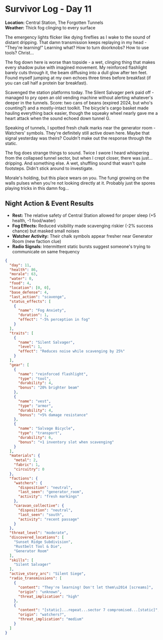 # Survivor Log - Day 11

**Location:** Central Station, The Forgotten Tunnels  
**Weather:** Thick fog clinging to every surface  

The emergency lights flicker like dying fireflies as I wake to the sound of distant dripping. That damn transmission keeps replaying in my head - "They're learning!" Learning what? How to turn doorknobs? How to use tools? Christ...

The fog down here is worse than topside - a wet, clinging thing that makes every shadow pulse with imagined movement. My reinforced flashlight barely cuts through it, the beam diffusing into a dull glow after ten feet. Found myself jumping at my own echoes three times before breakfast (if you can call half a protein bar breakfast).

Scavenged the station platforms today. The Silent Salvager perk paid off - managed to pry open an old vending machine without alerting whatever's deeper in the tunnels. Score: two cans of beans (expired 2024, but who's counting?) and a mostly-intact toolkit. The bicycle's cargo basket made hauling everything back easier, though the squeaky wheel nearly gave me a heart attack when the sound echoed down tunnel G.

Speaking of tunnels, I spotted fresh chalk marks near the generator room - Watchers' symbols. They're definitely still active down here. Maybe that signal yesterday was theirs? Couldn't make out the response through the static. 

The fog does strange things to sound. Twice I swore I heard whispering from the collapsed tunnel sector, but when I crept closer, there was just... dripping. And something else. A wet, shuffling sound that wasn't quite footsteps. Didn't stick around to investigate.

Morale's holding, but this place wears on you. The fungi growing on the walls pulses when you're not looking directly at it. Probably just the spores playing tricks in this damn fog...

## Night Action & Event Results
- **Rest:** The relative safety of Central Station allowed for proper sleep (+5 health, -1 food/water)  
- **Fog Effects:** Reduced visibility made scavenging riskier (-2% success chance) but masked small noises  
- **Watcher Activity:** Their chalk symbols appear fresher near Generator Room (new faction clue)  
- **Radio Signals:** Intermittent static bursts suggest someone's trying to communicate on same frequency  

```json
{
  "day": 11,
  "health": 86,
  "morale": 63,
  "water": 0,
  "food": 4,
  "location": [0, 0],
  "base_defense": 4,
  "last_action": "scavenge",
  "status_effects": [
    {
      "name": "Fog Anxiety",
      "duration": 1,
      "effect": "-5% perception in fog"
    }
  ],
  "traits": [
    {
      "name": "Silent Salvager",
      "level": 1,
      "effect": "Reduces noise while scavenging by 25%"
    }
  ],
  "gear": [
    {
      "name": "reinforced flashlight",
      "type": "tool",
      "durability": 4,
      "bonus": "20% brighter beam"
    },
    {
      "name": "vest",
      "type": "armor",
      "durability": 4,
      "bonus": "+5% damage resistance"
    },
    {
      "name": "Salvage Bicycle",
      "type": "transport",
      "durability": 6,
      "bonus": "+1 inventory slot when scavenging"
    }
  ],
  "materials": {
    "metal": 2,
    "fabric": 1,
    "circuitry": 0
  },
  "factions": {
    "watchers": {
      "disposition": "neutral",
      "last_seen": "generator_room",
      "activity": "fresh markings"
    },
    "caravan_collective": {
      "disposition": "neutral",
      "last_seen": "south",
      "activity": "recent passage"
    }
  },
  "threat_level": "moderate",
  "discovered_locations": [
    "Sunset Ridge Subdivision",
    "Rustbelt Tool & Die",
    "Generator Room"
  ],
  "skills": [
    "Silent Salvager"
  ],
  "active_story_arc": "Silent Siege",
  "radio_transmissions": [
    {
      "content": "They're learning! Don't let them\u2014 [screams]",
      "origin": "unknown",
      "threat_implication": "high"
    },
    {
      "content": "[static]...repeat...sector 7 compromised...[static]",
      "origin": "watchers?", 
      "threat_implication": "medium"
    }
  ]
}
```